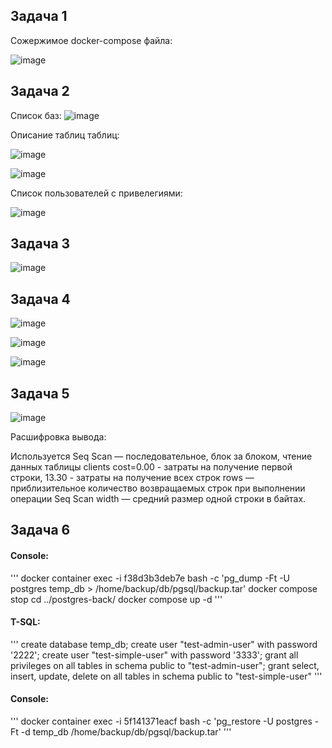 ## Задача 1

Сожержимое docker-compose файла:

![image](https://user-images.githubusercontent.com/93157702/179757427-25395047-f673-4d46-b9f5-3cc59539fd1c.png)

## Задача 2

Список баз:
![image](https://user-images.githubusercontent.com/93157702/179757244-665af506-f917-4b0b-abab-98b6e3979679.png)


Описание таблиц таблиц:

![image](https://user-images.githubusercontent.com/93157702/179755638-7622d5e4-dc8d-44ab-81dc-648470c8f514.png)

![image](https://user-images.githubusercontent.com/93157702/179755678-38f1f572-07c6-45e1-adf7-b48533a8523d.png)

Список пользователей с привелегиями:

![image](https://user-images.githubusercontent.com/93157702/179763889-c7d6b2d2-f7ad-4d0e-93f4-290ded968a77.png)

## Задача 3

![image](https://user-images.githubusercontent.com/93157702/179790356-c4304428-daea-446b-9f40-f0384887ff1a.png)

## Задача 4

![image](https://user-images.githubusercontent.com/93157702/180020851-5a3a2525-8cc6-4129-a5bb-8a06b5f62d38.png)

![image](https://user-images.githubusercontent.com/93157702/180020945-c59925fa-b62e-4bf4-b341-136710f1544d.png)

![image](https://user-images.githubusercontent.com/93157702/180021010-dac88067-0e8e-4b89-9c37-0f25cea0d090.png)

## Задача 5

![image](https://user-images.githubusercontent.com/93157702/180022484-47824bed-fa3f-4b9e-9e42-bc58115faa3d.png)

Расшифровка вывода:

Используется Seq Scan — последовательное, блок за блоком, чтение данных таблицы clients
cost=0.00 - затраты на получение первой строки, 13.30 - затраты на получение всех строк
rows — приблизительное количество возвращаемых строк при выполнении операции Seq Scan
width — средний размер одной строки в байтах.

## Задача 6

#### Console:
'''
docker container exec -i f38d3b3deb7e bash -c 'pg_dump -Ft -U postgres temp_db > /home/backup/db/pgsql/backup.tar'
docker compose stop
cd ../postgres-back/
docker compose up -d
'''

#### T-SQL:
'''
create database temp_db;
create user "test-admin-user" with password '2222';
create user "test-simple-user" with password '3333';
grant all privileges on all tables in schema public to "test-admin-user";
grant select, insert, update, delete on all tables in schema public to "test-simple-user"
'''

#### Console:
'''
docker container exec -i 5f141371eacf bash -c 'pg_restore -U postgres -Ft -d temp_db /home/backup/db/pgsql/backup.tar'
'''

